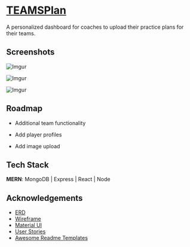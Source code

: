 # [TEAMSPlan](https://teamsplan.herokuapp.com/)
A personalized dashboard for coaches to upload their practice plans for their teams.


## Screenshots
![Imgur](https://i.imgur.com/8xs45qx.png)

![Imgur](https://i.imgur.com/VzbtFhj.png)

![Imgur](https://i.imgur.com/ojLyNTX.png)
## Roadmap

- Additional team functionality

- Add player profiles

- Add image upload


## Tech Stack

**MERN**: MongoDB | Express | React | Node



## Acknowledgements
 - [ERD](https://www.figma.com/file/CD66JhPqGdOfIATCa26J1A/ERD?node-id=0%3A1)
 - [Wireframe](https://www.figma.com/file/JC3ryuGhvBVPONrd9lAIBa/Wireframing-(Copy)?node-id=17595%3A434)
 - [Material UI](https://mui.com/material-ui/getting-started/usage/)
 - [User Stories](https://www.figma.com/file/BCjlWp6R5X8p5J4J7yfatj/User-Stories-%2F-Progress?node-id=0%3A1)
 - [Awesome Readme Templates](https://awesomeopensource.com/project/elangosundar/awesome-README-templates)

